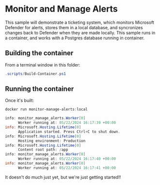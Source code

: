 # Monitor and Manage Alerts

This sample will demonstrate a ticketing system, which monitors Microsoft Defender for alerts, stores them in a local database, and
syncronizes changes back to Defender when they are made locally. This sample runs in a container, and works with a Postgres database
running in container.

## Building the container

From a terminal window in this folder:

```powershell
.scripts/Build-Container.ps1
```

## Running the container

Once it's built:

```powershell
docker run monitor-manage-alerts:local

info: monitor_manage_alerts.Worker[0]
      Worker running at: 05/22/2024 16:17:39 +00:00
info: Microsoft.Hosting.Lifetime[0]
      Application started. Press Ctrl+C to shut down.
info: Microsoft.Hosting.Lifetime[0]
      Hosting environment: Production
info: Microsoft.Hosting.Lifetime[0]
      Content root path: /app
info: monitor_manage_alerts.Worker[0]
      Worker running at: 05/22/2024 16:17:40 +00:00
info: monitor_manage_alerts.Worker[0]
      Worker running at: 05/22/2024 16:17:41 +00:00
```

It doesn't do much just yet, but we're just getting started!!
